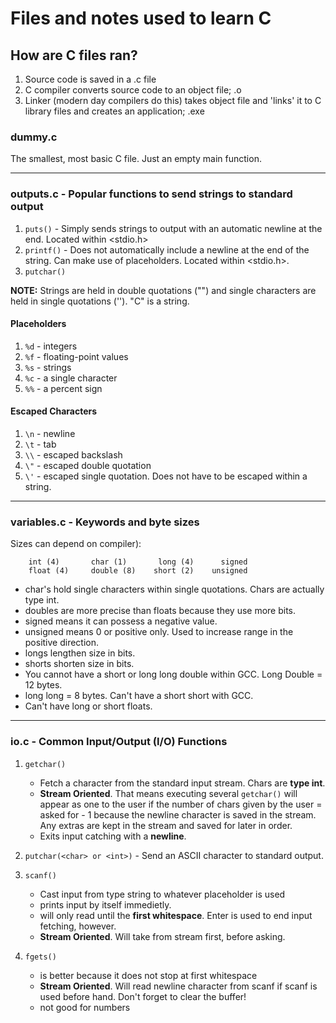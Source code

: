 # Files and notes used to learn C

## How are C files ran?
1. Source code is saved in a .c file
2. C compiler converts source code to an object file; .o
3. Linker (modern day compilers do this) takes object file and 'links' it to C library files and creates an application; .exe

### dummy.c
The smallest, most basic C file. Just an empty main function.

----

### outputs.c - Popular functions to send strings to standard output
1. `puts()` - Simply sends strings to output with an automatic newline at the end. Located within <stdio.h>
2. `printf()` - Does not automatically include a newline at the end of the string. Can make use of placeholders. Located within <stdio.h>.
3. `putchar()`

**NOTE:** Strings are held in double quotations ("") and single characters are held in single quotations (''). "C" is a string.

  #### Placeholders
  1. `%d` - integers
  2. `%f` - floating-point values
  3. `%s` - strings
  4. `%c` - a single character
  5. `%%` - a percent sign
  
  #### Escaped Characters
  1. `\n` - newline
  2. `\t` - tab
  3. `\\` - escaped backslash
  4. `\"` - escaped double quotation
  5. `\'` - escaped single quotation. Does not have to be escaped within a string.
  
  ----

### variables.c - Keywords and byte sizes
Sizes can depend on compiler):
```
    int (4)       char (1)       long (4)      signed
    float (4)     double (8)    short (2)    unsigned
```
  - char's hold single characters within single quotations. Chars are actually type int.
  - doubles are more precise than floats because they use more bits.
  - signed means it can possess a negative value.
  - unsigned means 0 or positive only. Used to increase range in the positive direction.
  - longs lengthen size in bits.
  - shorts shorten size in bits.
  - You cannot have a short or long long double within GCC. Long Double = 12  bytes.
  - long long = 8 bytes. Can't have a short short with GCC.
  - Can't have long or short floats.

----

### io.c - Common Input/Output (I/O) Functions

1. `getchar()` 
   - Fetch a character from the standard input stream. Chars are **type int**.
   - **Stream Oriented**. That means executing several `getchar()` will appear as one to the user if the number of chars given by the user = asked for - 1 because the newline character is saved in the stream. Any extras are kept in the stream and saved for later in order.
   - Exits input catching with a **newline**.

2. `putchar(<char> or <int>)` - Send an ASCII character to standard output.

3. `scanf()`
   - Cast input from type string to whatever placeholder is used
   - prints input by itself immedietly.
   - will only read until the **first whitespace**. Enter is used to end input fetching, however.
   - **Stream Oriented**. Will take from stream first, before asking.

4. `fgets()`
   - is better because it does not stop at first whitespace
   - **Stream Oriented**. Will read newline character from scanf if scanf is used before hand. Don't forget to clear the buffer!
   - not good for numbers